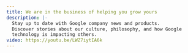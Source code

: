 ```yaml
---
title: We are in the business of helping you grow yours
description: |-
  Stay up to date with Google company news and products.
  Discover stories about our culture, philosophy, and how Google
  technology is impacting others.
video: https://youtu.be/LWZ7iytIA6k
---
```

